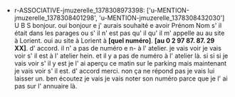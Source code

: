  * r-ASSOCIATIVE-jmuzerelle_1378308973398: ['u-MENTION-jmuzerelle_1378308401298', 'u-MENTION-jmuzerelle_1378308432030']
	U B S bonjour.
	 oui bonjour e j' aurais souhaité e avoir Prénom Nom s' il était dans les parages ou s' il n' est pas qu' il qu' il m' appelle au au site à Lorient.
	 oui au site à Lorient à **[quel numéro]**.
	 **[au 0 2 97 87.
	 87.
	 29 XX]**.
	 d' accord.
	 il n' a pas de numéro e n- à l' atelier.
	 je vais voir je vais voir s' il est à l' atelier hein.
	 et il y a pas de numéro à l' atelier là.
	 si si si je vais voir s' il y est je l' ai aperçu ce matin sur le parking mais maintenant je vais voir s' il est.
	 d' accord merci.
	 non ça ne répond pas je vais lui laisser un.
	 ben écoutez je vais je vais noter son numéro parce que je l' ai pas sur l' annuaire là.
	
